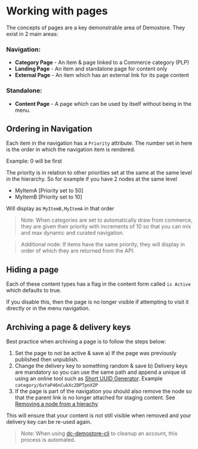 # Working with pages

The concepts of pages are a key demonstrable area of Demostore. They exist in 2 main areas:

### Navigation:

-   **Category Page** - An item & page linked to a Commerce category (PLP)
-   **Landing Page** - An item and standalone page for content only
-   **External Page** - An item which has an external link for its page content

### Standalone:

-   **Content Page** - A page which can be used by itself without being in the menu.

## Ordering in Navigation

Each item in the navigation has a `Priority` attribute. The number set in here is the order in which the navigation item is rendered.

Example: 0 will be first

The priority is in relation to other priorities set at the same at the same level in the hierarchy. So for example if you have 2 nodes at the same level

-   MyItemA [Priority set to 50]
-   MyItemB [Priority set to 10]

Will display as `MyItemB,MyItemA` in that order

> Note: When categories are set to automatically draw from commerce, they are given their priority with increments of 10 so that you can mix and max dynamic and curated navigation.

> Additional node: If items have the same priority, they will display in order of which they are returned from the API.

## Hiding a page

Each of these content types has a flag in the content form called `is Active` which defaults to true.

If you disable this, then the page is no longer visible if attempting to visit it directly or in the menu navigation.

## Archiving a page & delivery keys

Best practice when archiving a page is to follow the steps below:

1. Set the page to not be active & save
   a) If the page was previously published then unpublish.
2. Change the delivery key to something random & save
   b) Delivery keys are mandatory so you can use the same path and append a unique id using an online tool such as [Short UUID Generator](https://generateuuid.online/short-uuid). Example `category/6vYaP46nCukXc2DPTpnXZP`
3. If the page is part of the navigation you should also remove the node so that the parent link is no longer attached for staging content. See [Removing a node from a hierachy](https://amplience.com/developers/docs/dev-tools/guides-tutorials/hierarchies/#removing-a-node-from-a-hierarchy)

This will ensure that your content is not still visible when removed and your delivery key can be re-used again.

> Note: When using [dc-demostore-cli](https://github.com/amplience/dc-demostore-cli) to cleanup an account, this process is automated.
